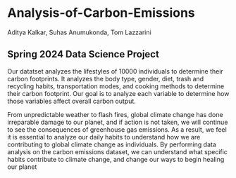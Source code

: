# Analysis-of-Carbon-Emissions

Aditya Kalkar, Suhas Anumukonda, Tom Lazzarini


## Spring 2024 Data Science Project

Our datatset analyzes the lifestyles of 10000 individuals to determine their carbon footprints. It analyzes the body type, gender, diet, trash and recycling habits, transportation modes, and cooking methods to determine their carbon footprint. Our goal is to analyze each variable to determine how those variables affect overall carbon output.

From unpredictable weather to flash fires, global climate change has done irreparable damage to our planet, and if action is not taken, we will continue to see the consequences of greenhouse gas emissions. As a result, we feel it is essential to analyze our daily habits to understand how we are contributing to global climate change as individuals. By performing data analysis on the carbon emissions dataset, we can understand what specific habits contribute to climate change, and change our ways to begin healing our planet





